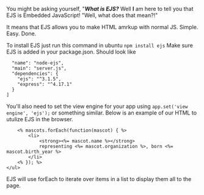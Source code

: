 
You might be asking yourself, "***What is EJS?***
Well **I** am here to tell you that EJS is Embedded JavaScript!
"Well, what does that mean?!"

It means that EJS allows you to make HTML amrkup with normal JS. Simple. Easy. Done. 

To install EJS just run this command in ubuntu ```npm install ejs```
Make sure EJS is added in your package.json. Should look like     

```{
  "name": "node-ejs",
  "main": "server.js",
  "dependencies": {
    "ejs": "^3.1.5",
    "express": "^4.17.1"
  }
]
```
You'll also need to set the view engine for your app using ```app.set('view engine', 'ejs');``` or something similar. 
Below is an example of our HTML to utulize EJS in the browser.
```<ul>
    <% mascots.forEach(function(mascot) { %>
        <li>
            <strong><%= mascot.name %></strong>
            representing <%= mascot.organization %>, born <%= mascot.birth_year %>
        </li>
    <% }); %>
</ul>
```
EJS will use forEach to iterate over items in a list to display them all to the page.
